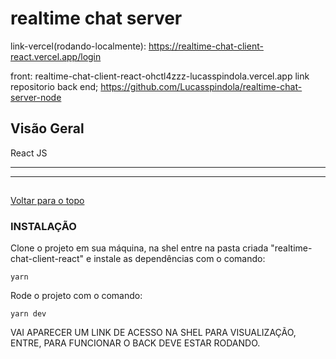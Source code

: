 # realtime chat server

link-vercel(rodando-localmente):
https://realtime-chat-client-react.vercel.app/login

front:
realtime-chat-client-react-ohctl4zzz-lucasspindola.vercel.app
link repositorio back end;
https://github.com/Lucasspindola/realtime-chat-server-node

## Visão Geral

React JS

---

---

##

[ Voltar para o topo ](#tabela-de-conteúdos)

### INSTALAÇÃO

Clone o projeto em sua máquina, na shel entre na pasta criada "realtime-chat-client-react" e instale as dependências com o comando:

```
yarn

```

Rode o projeto com o comando:

```
yarn dev

```

VAI APARECER UM LINK DE ACESSO NA SHEL PARA VISUALIZAÇÃO, ENTRE, PARA FUNCIONAR O BACK DEVE ESTAR RODANDO.

```

```
